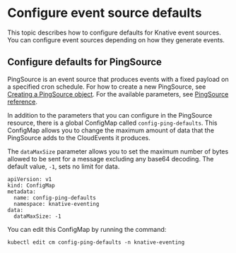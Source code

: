 # Configure event source defaults

This topic describes how to configure defaults for Knative event sources. You can configure event sources depending on how they generate events.

## Configure defaults for PingSource

PingSource is an event source that produces events with a fixed payload on a specified cron schedule. For how to create a new PingSource, see [Creating a PingSource object](../../eventing/sources/ping-source/README.md).
For the available parameters, see [PingSource reference](../../eventing/sources/ping-source/reference.md).

In addition to the parameters that you can configure in the PingSource resource, there is a global ConfigMap called `config-ping-defaults`.
This ConfigMap allows you to change the maximum amount of data that the PingSource adds to the CloudEvents it produces.

The `dataMaxSize` parameter allows you to set the maximum number of bytes allowed to be sent for a message excluding any base64 decoding. The default value, `-1`, sets no limit for data.

```
apiVersion: v1
kind: ConfigMap
metadata:
  name: config-ping-defaults
  namespace: knative-eventing
data:
  dataMaxSize: -1
```

You can edit this ConfigMap by running the command:

```
kubectl edit cm config-ping-defaults -n knative-eventing
```
